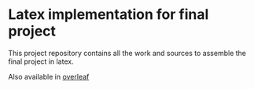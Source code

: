 # Latex implementation for final project

This project repository contains all the work and sources to assemble the final project in latex. 

Also available in [overleaf](https://www.overleaf.com/project/5ea947132e04670001764390)
